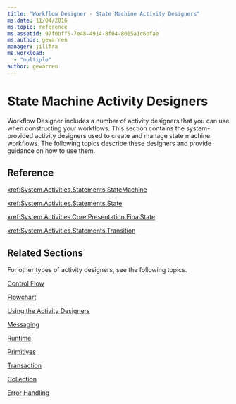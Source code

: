```yaml
---
title: "Workflow Designer - State Machine Activity Designers"
ms.date: 11/04/2016
ms.topic: reference
ms.assetid: 97f0bff5-7e48-4914-8f04-8015a1c6bfae
ms.author: gewarren
manager: jillfra
ms.workload:
  - "multiple"
author: gewarren
---
```

# State Machine Activity Designers

Workflow Designer includes a number of activity designers that you can use when constructing your workflows. This section contains the system-provided activity designers used to create and manage state machine workflows. The following topics describe these designers and provide guidance on how to use them.

## Reference
 <xref:System.Activities.Statements.StateMachine>

 <xref:System.Activities.Statements.State>

 <xref:System.Activities.Core.Presentation.FinalState>

 <xref:System.Activities.Statements.Transition>

## Related Sections
 For other types of activity designers, see the following topics.

 [Control Flow](../workflow-designer/control-flow-activity-designers.md)

 [Flowchart](../workflow-designer/flowchart-activity-designers.md)

 [Using the Activity Designers](../workflow-designer/using-the-activity-designers.md)

 [Messaging](../workflow-designer/messaging-activity-designers.md)

 [Runtime](../workflow-designer/runtime-activity-designers.md)

 [Primitives](../workflow-designer/primitives-activity-designers.md)

 [Transaction](../workflow-designer/transaction-activity-designers.md)

 [Collection](../workflow-designer/collection-activity-designers.md)

 [Error Handling](../workflow-designer/error-handling-activity-designers.md)